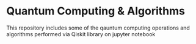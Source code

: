 # Quantum Computing & Algorithms
This repository includes some of the qauntum computing operations and algorithms performed via Qiskit library on jupyter notebook
